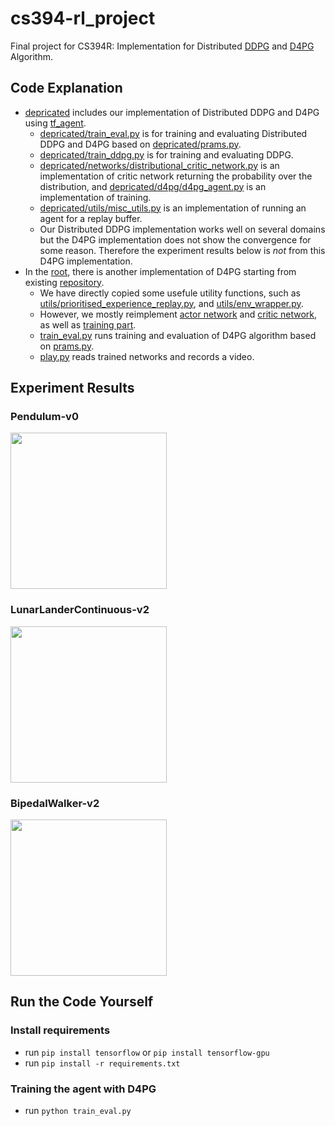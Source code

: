 # cs394-rl_project
Final project for CS394R: Implementation for Distributed [DDPG](https://arxiv.org/pdf/1509.02971.pdf) and [D4PG](https://arxiv.org/pdf/1804.08617.pdf) Algorithm.

## Code Explanation
- [depricated](https://github.com/junhyeokahn/cs394-rl_project/tree/master/depricated) includes our implementation of Distributed DDPG and D4PG using [tf_agent](https://github.com/tensorflow/agents).
    - [depricated/train_eval.py](https://github.com/junhyeokahn/cs394-rl_project/tree/master/depricated/train_eval.py) is for training and evaluating Distributed DDPG and D4PG based on [depricated/prams.py](https://github.com/junhyeokahn/cs394-rl_project/tree/master/depricated/params.py).
    - [depricated/train_ddpg.py](https://github.com/junhyeokahn/cs394-rl_project/tree/master/depricated/train_ddpg.py) is for training and evaluating DDPG.
    - [depricated/networks/distributional_critic_network.py](https://github.com/junhyeokahn/cs394-rl_project/tree/master/depricated/networks/distributional_critic_network.py) is an implementation of critic network returning the probability over the distribution, and [depricated/d4pg/d4pg_agent.py](https://github.com/junhyeokahn/cs394-rl_project/tree/master/depricated/d4pg/d4pg_agent.py) is an implementation of training.
    - [depricated/utils/misc_utils.py](https://github.com/junhyeokahn/cs394-rl_project/tree/master/depricated/utils/misc_utils.py) is an implementation of running an agent for a replay buffer.
    - Our Distributed DDPG implementation works well on several domains but the D4PG implementation does not show the convergence for some reason. Therefore the experiment results below is *not* from this D4PG implementation.
- In the [root](https://github.com/junhyeokahn/cs394-rl_project/tree/master/), there is another implementation of D4PG starting from existing [repository](https://github.com/msinto93/D4PG).
    - We have directly copied some usefule utility functions, such as [utils/prioritised_experience_replay.py](https://github.com/junhyeokahn/cs394-rl_project/blob/master/utils/prioritised_experience_replay.py), and [utils/env_wrapper.py](https://github.com/junhyeokahn/cs394-rl_project/blob/master/utils/env_wrapper.py).
    - However, we mostly reimplement [actor network](https://github.com/junhyeokahn/cs394-rl_project/blob/107291abc621649591c5db24f3146c013a96b54b/utils/network.py#L86) and [critic network](https://github.com/junhyeokahn/cs394-rl_project/blob/107291abc621649591c5db24f3146c013a96b54b/utils/network.py#L16), as well as [training part](https://github.com/junhyeokahn/cs394-rl_project/blob/107291abc621649591c5db24f3146c013a96b54b/learner.py#L75).
    - [train_eval.py](https://github.com/junhyeokahn/cs394-rl_project/blob/master/train_eval.py) runs training and evaluation of D4PG algorithm based on [prams.py](https://github.com/junhyeokahn/cs394-rl_project/tree/master/params.py).
    - [play.py](https://github.com/junhyeokahn/cs394-rl_project/blob/master/train_eval.py) reads trained networks and records a video.

## Experiment Results

### Pendulum-v0
<img src="https://github.com/junhyeokahn/cs394-rl_project/blob/master/figures/Pendulum-v0.gif" width="250" height="250">

### LunarLanderContinuous-v2
<img src="https://github.com/junhyeokahn/cs394-rl_project/blob/master/figures/LunarLanderContinuous-v2.gif" width="250" height="250">

### BipedalWalker-v2
<img src="https://github.com/junhyeokahn/cs394-rl_project/blob/master/figures/BipedalWalker-v2.gif" width="250" height="250">

## Run the Code Yourself

### Install requirements
- run ```pip install tensorflow``` or ```pip install tensorflow-gpu```
- run ```pip install -r requirements.txt```

### Training the agent with D4PG
- run ```python train_eval.py```
